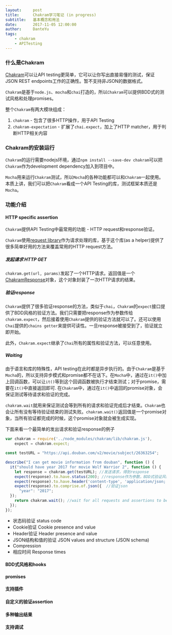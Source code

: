 ```yaml
---
layout:     post
title:      Chakram学习笔记 (in progress)
subtitle:   基本概念和用法
date:       2017-11-05 12:00:00
author:     DanteYu
tags:
    - chakram
    - APITesting
---
```


### 什么是Chakram

[Chakram](http://dareid.github.io/chakram/)可以让API testing更简单，它可以让你写出直接易懂的测试，保证JSON REST endpoints工作的正确性。暂不支持非JSON的数据格式。

`Chakram`是基于`node.js`、`mocha`和`chai`打造的，所以`Chakram`可以提供BDD式的测试风格和处理promises。

整个`Chakram`有两大模块组成：
1. `chakram` - 包含了很多HTTP操作，用于API Testing
2. `chakram-expectation` - 扩展了`chai.expect`，加上了HTTP matcher，用于判断HTTP相关内容

### Chakram的安装运行

`Chakram`的运行需要nodejs环境，通过`npm install --save-dev chakram`可以把`Chakram`作为development dependency加入到项目中。

`Mocha`用来运行`Chakram`测试，所以`Mocha`的各种功能都可以和`Chakram`一起使用。本质上讲，我们可以把`Chakram`看成一个API Testing的库，测试框架本质还是`Mocha`。

### 功能介绍  
#### HTTP specific assertion
`Chakram`提供API Testing中最常用的功能 - HTTP request和response验证。

`Chakram`使用[request library](https://github.com/request/request)作为请求处理的库，基于这个库(as a helper)提供了很多简单好用的方法来覆盖常用的HTTP request方法。

##### 发起请求 HTTP GET
`chakram.get(url, params)`发起了一个HTTP请求。返回值是一个[ChakramResponse](http://dareid.github.io/chakram/jsdoc/global.html#ChakramResponse)对象，这个对象封装了一次HTTP请求的结果。

##### 验证response
`Chakram`提供了很多验证response的方法，类似于`chai`，`Chakram`的`expect`接口提供了BDD风格的验证方法。我们只需要把response作为参数传给`chakram.expect`，然后接着使用`Chakram`提供的验证方法就可以了。还可以使用`Chai`提供的`chains getter`来提供可读性。一旦response被接受到了，验证就立即开始。

此外，`Chakram.expect`继承了`Chai`所有的属性和验证方法，可以任意使用。

##### Waiting

由于语言和库的特殊性，API testing在此时都是异步执行的。由于`Chakram`是基于`Mocha`的，所以支持异步模式和promise都不在话下。在`Mocha`中，通过在`it()`中加上回调函数，可以让`it()`等到这个回调函数被执行才结束测试；对于promise，需要在`it()`中直接返回即可. 在`Chakram`中，通过在`it()`中返回的promise对象，会保证测试等待请求和验证的完成。

`chakram.wait`就用来保证测试会等到所有的请求和验证完成后才结束。`Chakram`也会让所有没有等待验证结束的测试失败。`chakram.wait()`返回值是一个promise对象，当所有验证都完成的时候，这个promise对象就会被生成实现。

下面来看一个最简单的发出请求和验证response的例子

```js
var chakram = require('../node_modules/chakram/lib/chakram.js'),
    expect = chakram.expect;

const testURL = "https://api.douban.com/v2/movie/subject/26363254";

describe("I can get movie information from douban", function () {
  it("should have year 2017 for movie Wolf Warrior 2", function () {
    let response = chakram.get(testURL); //发送请求，得到response
    expect(response).to.have.status(200); //response作为参数，BDD式验证风格
    expect(response).to.have.header('content-type', 'application/json; charset=utf-8');
    expect(response).to.comprise.of.json({  //验证json
      "year": "2017";
  });
    return chakram.wait(); //wait for all requests and assertions to be completed
  });
});
```

* 状态码验证 status code
* Cookie验证 Cookie presence and value
* Header验证 Header presence and value
* JSON结构和值的验证 JSON values and structure (JSON schema)
* Compression
* 相应时间 Response times

#### BDD式风格和hooks
#### promises
#### 支持插件
#### 自定义的验证assertion
#### 多种输出结果
#### 支持调试



####
